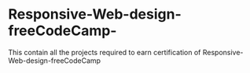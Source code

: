 # Responsive-Web-design-freeCodeCamp-
This contain all the projects required to earn certification of Responsive-Web-design-freeCodeCamp
